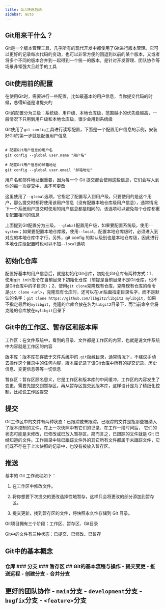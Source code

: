```yaml
--- 
title: Git快速启动 
sidebar: auto
--- 
```


## Git用来干什么？

Git是一个版本管理工具，几乎所有的现代开发中都使用了Git进行版本管理。它可以更好的记录每次代码的变动，也可以非常方便的回退到以前的某个版本，又或者将多个不同的版本合并到一起得到一个统一的版本，是针对开发管理、团队协作等场景非常强大且趁手的工具

## Git使用前的配置

在使用Git时，需要进行一些配置，比如最基本的用户信息，当你提交代码的时候，总得知道是谁提交的

Git的配置分为三级：系统级、用户级、本地仓库级，范围越小的优先级越高，一般情况下只用到用户级和本地仓库级，很少会用到系统级

Git使用了`git config`工具进行读写配置，下面是一个配置用户信息的示例，安装好Git的第一步就是配置用户信息

```shell

# 配置Git用户信息的用户名
git config --global user.name "用户名"

# 配置Git用户信息的邮箱地址
git config --global user.email "邮箱地址"

```

用户名和邮件地址很重要，因为每一个 Git 提交都会使用这些信息，它们会写入到你的每一次提交中，且不可更改

这里使用了`--global`选项，它指定了配置写入到用户级，只要使用的是这个用户，那么提交时都将使用该用户信息（没有配置本地仓库级用户信息），通常情况下一个系统用户提交时使用的用户信息都是相同的，该选项可以避免每个仓库都重复配置相同的信息

上面提到Git配置分为三级，`--global`配置用户级，如果要配置系统级，使用`--system`；如果要配置本地仓库级，使用`--local`，配置本地仓库级时，必须进入到对应的本地仓库中才行，另外，git config 的默认级别也是本地仓库级，因此进行本地仓库级配置时也可以不加`--local`选项


## 初始化仓库

配置好基本的用户信息后，就是初始化Git仓库，初始化Git仓库有两种方式：1、使用`git init`指令在当前目录下初始化仓库（前提是当前目录不是Git仓库，也不是Git仓库中的子目录）；2、使用`git clone`克隆现有仓库，克隆现有仓库的命令是`git clone <url>`，克隆现有仓库时，还可以在url后面指定目录名字，而不是默认的名字：`git clone https://github.com/libgit2/libgit2 mylibgit`，如果不指定最后的`mylibgit`，克隆的仓库会放在名为`libgit2`目录下，而当前命令会将克隆的仓库放在`mylibgit`目录下


## Git中的工作区、暂存区和版本库

工作区：在文件系统中，看到的目录、文件都是工作区的内容，也就是说文件系统中内容就是工作区的内容

版本库：版本库在存放于文件系统中的`.git`隐藏目录，通常情况下，不建议手动去操作这个目录中的任何内容，版本库记录了该Git仓库中所有的提交记录、历史信息、变更信息等等一切信息

暂存区：暂存区顾名思义，它是工作区和版本库的中间缓冲，工作区的内容发生了变更，需要先提交到暂存区，再从暂存区提交到版本库，这样设计是为了精细化控制，比如说工作区提交

## 提交

Git工作区中的文件有两种状态：已跟踪或未跟踪。已跟踪的文件是指那些被纳入了版本控制的文件，在上一次快照中有它们的记录，在工作一段时间后， 它们的状态可能是未修改，已修改或已放入暂存区。简而言之，已跟踪的文件就是 Git 已经知道的文件。工作目录中除已跟踪文件外的其它所有文件都属于未跟踪文件，它们既不存在于上次快照的记录中，也没有被放入暂存区。



## 推送

基本的 Git 工作流程如下：

1. 在工作区中修改文件。

2. 将你想要下次提交的更改选择性地暂存，这样只会将更改的部分添加到暂存区。

3. 提交更新，找到暂存区的文件，将快照永久性存储到 Git 目录。

Git项目拥有三个阶段：工作区、暂存区、Git目录

Git中的文件有三种状态：已提交、已修改、已暂存



## Git中的基本概念 
### 仓库 ### 分支 ### 暂存区 ## Git的基本流程与操作 - 提交变更 - 推送远程 - 创建分支 - 合并分支 
## 更好的团队协作 - `main`分支 - `development`分支 - `bugfix`分支 - `<feature>`分支

